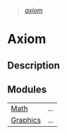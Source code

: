 > _[axiom](./axiom.md)_

# Axiom

## Description

## Modules

|                                   |                                         |
|-----------------------------------|-----------------------------------------|
|[Math](./axiom/math.md)            |...                                      |
|[Graphics](./axiom/graphics.md)    |...                                      |

